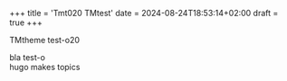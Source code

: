 +++
title = 'Tmt020 TMtest'
date = 2024-08-24T18:53:14+02:00
draft = true
+++

TMtheme test-o20  

bla test-o  
hugo makes topics  
